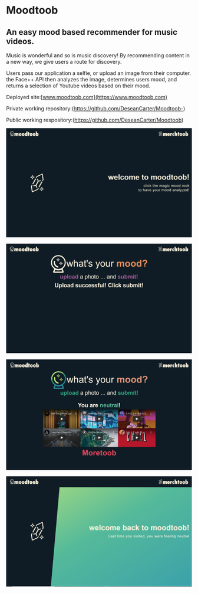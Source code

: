 # Moodtoob

## An easy mood based recommender for music videos. ##

Music is wonderful and so is music discovery! By recommending content in a new way, we give users a route for discovery. 

Users pass our application a selfie, or upload an image from their computer. the Face++ API then analyzes the image, determines users mood, and returns a selection of Youtube videos based on their mood. 

Deployed site:[www.moodtoob.com](https://www.moodtoob.com)

Private working repository:(https://github.com/DeseanCarter/Moodtoob-)

Public working respository:(https://github.com/DeseanCarter/Moodtoob) 

![Screenshot of landing page](./screenshots/1_firstVisit.png)

![Screenshot of submission prompt](./screenshots/2_Upload.png)

![Screenshot of successful submission](./screenshots/3_Success.jpg)

![Screenshot of complete request](./screenshots/4_Return.png)